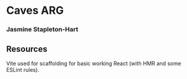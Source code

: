 # Caves ARG
### Jasmine Stapleton-Hart


## Resources
Vite used for scaffolding for basic working React (with HMR and some ESLint rules).

